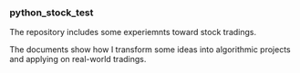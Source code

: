 ### python_stock_test

The  repository includes some experiemnts toward stock tradings.

The documents show how I transform some ideas into algorithmic projects and applying on real-world tradings.
